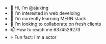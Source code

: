 - 👋 Hi, I’m @ajuking
- 👀 I’m interested in web develoing
- 🌱 I’m currently learning MERN stack
- 💞️ I’m looking to collaborate on fresh clients
- 📫 How to reach me 6374529273
- ⚡ Fun fact: i'm a actor 

<!---
ajuking/ajuking is a ✨ special ✨ repository because its `README.md` (this file) appears on your GitHub profile.
You can click the Preview link to take a look at your changes.
--->
